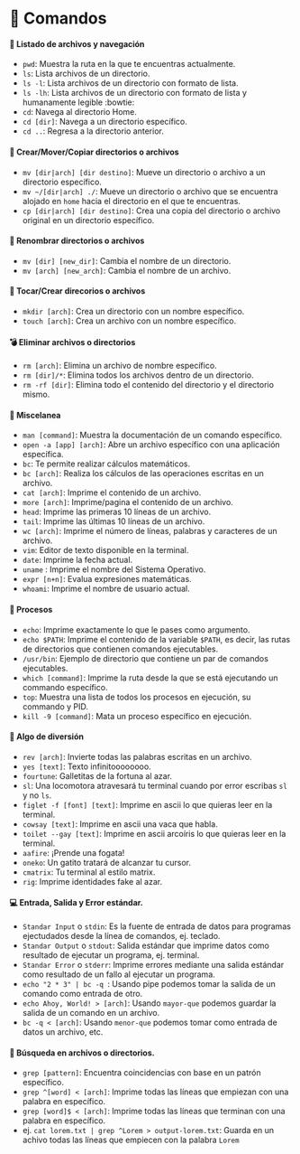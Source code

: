 # :rocket: Comandos

#### :minidisc: Listado de archivos y navegación
* `pwd`: Muestra la ruta en la que te encuentras actualmente.
* `ls`: Lista archivos de un directorio.
* `ls -l`: Lista archivos de un directorio con formato de lista.
* `ls -lh`: Lista archivos de un directorio con formato de lista y humanamente legible :bowtie:
* `cd`: Navega al directorio Home.
* `cd [dir]`: Navega a un directorio específico.
* `cd ..`: Regresa a la directorio anterior.

#### :floppy_disk: Crear/Mover/Copiar directorios o archivos
* `mv [dir|arch] [dir destino]`: Mueve un directorio o archivo a un directorio específico.
* `mv ~/[dir|arch] ./`: Mueve un directorio o archivo que se encuentra alojado en `home` hacia el directorio en el que te encuentras.
* `cp [dir|arch] [dir destino]`: Crea una copia del directorio o archivo original en un directorio específico.

#### :file_folder: Renombrar directorios o archivos
* `mv [dir] [new_dir]`: Cambia el nombre de un directorio.
* `mv [arch] [new_arch]`: Cambia el nombre de un archivo.

#### :open_file_folder: Tocar/Crear direcorios o archivos
* `mkdir [arch]`: Crea un directorio con un nombre específico.
* `touch [arch]`: Crea un archivo con un nombre específico.

#### :bomb: Eliminar archivos o directorios
* `rm [arch]`: Elimina un archivo de nombre específico.
* `rm [dir]/*`: Elimina todos los archivos dentro de un directorio.
* `rm -rf [dir]`: Elimina todo el contenido del directorio y el directorio mismo.

#### :crystal_ball: Miscelanea
* `man [command]`: Muestra la documentación de un comando específico.
* `open -a [app] [arch]`: Abre un archivo específico con una aplicación específica.
* `bc`: Te permite realizar cálculos matemáticos.
* `bc [arch]`: Realiza los cálculos de las operaciones escritas en un archivo.
* `cat [arch]`: Imprime el contenido de un archivo.
* `more [arch]`: Imprime/pagina el contenido de un archivo.
* `head`: Imprime las primeras 10 líneas de un archivo.
*  `tail`: Imprime las últimas 10 líneas de un archivo.
* `wc [arch]`: Imprime el número de líneas, palabras y caracteres de un archivo.
* `vim`: Editor de texto disponible en la terminal.
* `date`: Imprime la fecha actual.
* `uname` : Imprime el nombre del Sistema Operativo.
* `expr [n+n]`: Evalua expresiones matemáticas.
* `whoami`: Imprime el nombre de usuario actual.

#### :mag_right: Procesos
* `echo`: Imprime exactamente lo que le pases como argumento.
* `echo $PATH`: Imprime el contenido de la variable `$PATH`, es decir, las rutas de directorios que contienen comandos ejecutables.
* `/usr/bin`: Ejemplo de directorio que contiene un par de comandos ejecutables.
* `which [command]`: Imprime la ruta desde la que se está ejecutando un commando específico.
* `top`: Muestra una lista de todos los procesos en ejecución, su commando y PID.
* `kill -9 [command]`: Mata un proceso específico en ejecución.

#### :japanese_ogre: Algo de diversión
* `rev [arch]`: Invierte todas las palabras escritas en un archivo.
* `yes [text]`: Texto infinitoooooooo.
* `fourtune`: Galletitas de la fortuna al azar.
* `sl`: Una locomotora atravesará tu terminal cuando por error escribas `sl` y no `ls`.
* `figlet -f [font] [text]`: Imprime en ascii lo que quieras leer en la terminal.
* `cowsay [text]`: Imprime en ascii una vaca que habla.
* `toilet --gay [text]`: Imprime en ascii arcoíris lo que quieras leer en la terminal.
* `aafire`: ¡Prende una fogata!
* `oneko`: Un gatito tratará de alcanzar tu cursor.
* `cmatrix`: Tu terminal al estilo matrix.
* `rig`: Imprime identidades fake al azar.

#### :computer: Entrada, Salida y Error estándar.
* `Standar Input` o `stdin`: Es la fuente de entrada de datos para programas ejectudados desde la línea de comandos, ej. teclado.
* `Standar Output` o `stdout`: Salida estándar que imprime datos como resultado de ejecutar un programa, ej. terminal.
* `Standar Error` o `stderr`: Imprime errores mediante una salida estándar como resultado de un fallo al ejecutar un programa.
* `echo "2 * 3" | bc -q `: Usando pipe podemos tomar la salida de un comando como entrada de otro.
* `echo Ahoy, World! > [arch]`: Usando `mayor-que` podemos guardar la salida de un comando en un archivo.
* `bc -q < [arch]`: Usando `menor-que` podemos tomar como entrada de datos un archivo, etc.

#### :microscope: Búsqueda en archivos o directorios.
* `grep [pattern]`: Encuentra coincidencias con base en un patrón específico.
* `grep ^[word] < [arch]`: Imprime todas las líneas que empiezan con una palabra en específico.
* `grep [word]$ < [arch]`: Imprime todas las líneas que terminan con una palabra en específico.
* ej. `cat lorem.txt | grep ^Lorem > output-lorem.txt`: Guarda en un achivo todas las líneas que empiecen con la palabra `Lorem`
